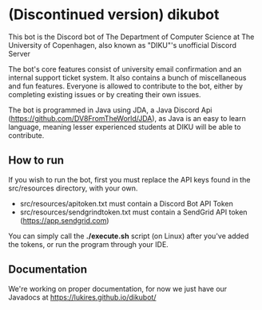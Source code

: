 # (Discontinued version) dikubot

This bot is the Discord bot of The Department of Computer Science at The University of Copenhagen, also known as "DIKU"'s unofficial Discord Server

The bot's core features consist of university email confirmation and an internal support ticket system. It also contains a bunch of miscellaneous and fun features. Everyone is allowed to contribute to the bot, either by completing existing issues or by creating their own issues.

The bot is programmed in Java using JDA, a Java Discord Api (https://github.com/DV8FromTheWorld/JDA), as Java is an easy to learn language, meaning lesser experienced students at DIKU will be able to contribute.

## How to run

If you wish to run the bot, first you must replace the API keys found in the src/resources directory, with your own.
- src/resources/apitoken.txt must contain a Discord Bot API Token
- src/resources/sendgrindtoken.txt must contain a SendGrid API token (https://app.sendgrid.com)

You can simply call the **./execute.sh** script (on Linux) after you've added the tokens, or run the program through your IDE.

## Documentation

We're working on proper documentation, for now we just have our Javadocs at https://lukires.github.io/dikubot/
